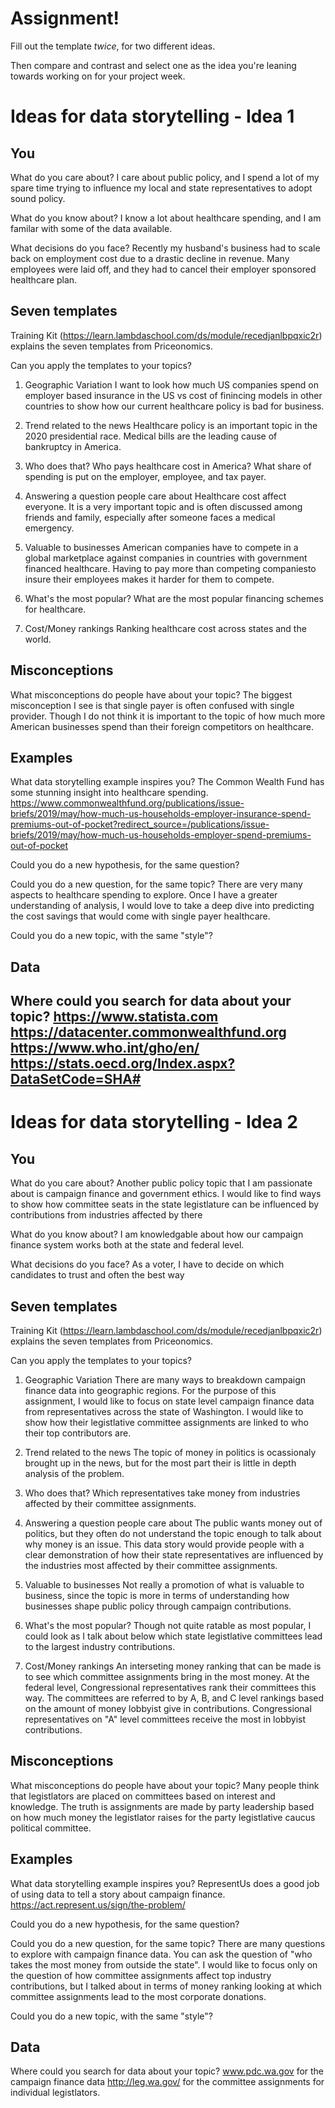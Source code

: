# Assignment!

Fill out the template *twice*, for two different ideas.

Then compare and contrast and select one as the idea you're leaning towards
working on for your project week.


# Ideas for data storytelling - Idea 1

## You

What do you care about?
I care about public policy, and I spend a lot of my spare time trying to influence my local and state representatives to adopt sound policy. 

What do you know about?
I know a lot about healthcare spending, and I am familar with some of the data available. 

What decisions do you face?
Recently my husband's business had to scale back on employment cost due to a drastic decline in revenue. Many employees were laid off, and they had to cancel their employer sponsored healthcare plan. 

## Seven templates

Training Kit (https://learn.lambdaschool.com/ds/module/recedjanlbpqxic2r) explains the seven templates from Priceonomics.

Can you apply the templates to your topics? 

1. Geographic Variation
   I want to look how much US companies spend on employer based insurance in the US vs cost of finincing models in other countries to show how our current healthcare policy is bad for business.

2. Trend related to the news
  Healthcare policy is an important topic in the 2020 presidential race. Medical bills are the leading cause of bankruptcy in America.

3. Who does that?
  Who pays healthcare cost in America? What share of spending is put on the employer, employee, and tax payer.

4. Answering a question people care about
  Healthcare cost affect everyone. It is a very important topic and is often discussed among friends and family, especially after someone faces a medical emergency.

5. Valuable to businesses
  American companies have to compete in a global marketplace against companies in countries with government financed healthcare. Having to pay more than competing companiesto insure their employees makes it harder for them to compete.

6. What's the most popular?
 What are the most popular financing schemes for healthcare.

7. Cost/Money rankings
Ranking healthcare cost across states and the world.

## Misconceptions

What misconceptions do people have about your topic?
The biggest misconception I see is that single payer is often confused with single provider. Though I do not think it is important to the topic of how much more American businesses spend than their foreign competitors on healthcare. 

## Examples

What data storytelling example inspires you?
The Common Wealth Fund has some stunning insight into healthcare spending. https://www.commonwealthfund.org/publications/issue-briefs/2019/may/how-much-us-households-employer-insurance-spend-premiums-out-of-pocket?redirect_source=/publications/issue-briefs/2019/may/how-much-us-households-employer-spend-premiums-out-of-pocket

Could you do a new hypothesis, for the same question?


Could you do a new question, for the same topic?
There are very many aspects to healthcare spending to explore. Once I have a greater understanding of analysis, I would love to take a deep dive into predicting the cost savings that would come with single payer healthcare.

Could you do a new topic, with the same "style"?


## Data

Where could you search for data about your topic?
https://www.statista.com
https://datacenter.commonwealthfund.org
https://www.who.int/gho/en/
https://stats.oecd.org/Index.aspx?DataSetCode=SHA#
---

# Ideas for data storytelling - Idea 2

## You

What do you care about?
Another public policy topic that I am passionate about is campaign finance and government ethics. I would like to find ways to show how committee seats in the state legistlature can be influenced by contributions from industries affected by there 

What do you know about?
I am knowledgable about how our campaign finance system works both at the state and federal level.

What decisions do you face?
As a voter, I have to decide on which candidates to trust and often the best way  

## Seven templates

Training Kit (https://learn.lambdaschool.com/ds/module/recedjanlbpqxic2r) explains the seven templates from Priceonomics.

Can you apply the templates to your topics? 

1. Geographic Variation
There are many ways to breakdown campaign finance data into geographic regions. For the purpose of this assignment, I would like to focus on state level campaign finance data from representatives across the state of Washington. I would like to show how their legistlative committee assignments are linked to who their top contributors are.

2. Trend related to the news
The topic of money in politics is ocassionaly brought up in the news, but for the most part their is little in depth analysis of the problem.

3. Who does that?
Which representatives take money from industries affected by their committee assignments.

4. Answering a question people care about
The public wants money out of politics, but they often do not understand the topic enough to talk about why money is an issue. This data story would provide people with a clear demonstration of how their state representatives are influenced by the industries most affected by their committee assignments. 

5. Valuable to businesses
Not really a promotion of what is valuable to business, since the topic is more in terms of understanding how businesses shape public policy through campaign contributions.

6. What's the most popular?
Though not quite ratable as most popular, I could look as I talk about below which state legistlative committees lead to the largest industry contributions. 

7. Cost/Money rankings
An interseting money ranking that can be made is to see which committee assignments bring in the most money. At the federal level, Congressional representatives rank their committees this way. The committees are referred to by A, B, and C level rankings based on the amount of money lobbyist give in contributions. Congressional representatives on "A" level committees receive the most in lobbyist contributions. 

## Misconceptions

What misconceptions do people have about your topic?
Many people think that legistlators are placed on committees based on interest and knowledge. The truth is assignments are made by party leadership based on how much money the legistlator raises for the party legistlative caucus political committee. 

## Examples

What data storytelling example inspires you?
RepresentUs does a good job of using data to tell a story about campaign finance.
https://act.represent.us/sign/the-problem/

Could you do a new hypothesis, for the same question?


Could you do a new question, for the same topic?
There are many questions to explore with campaign finance data. You can ask the question of "who takes the most money from outside the state". I would like to focus only on the question of how committee assignments affect top industry contributions, but I talked about in terms of money ranking looking at which committee assignments lead to the most corporate donations. 

Could you do a new topic, with the same "style"?


## Data

Where could you search for data about your topic?
www.pdc.wa.gov for the campaign finance data
http://leg.wa.gov/ for the committee assignments for individual legistlators.
